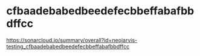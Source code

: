 # cfbaadebabedbeedefecbbeffabafbbdffcc
https://sonarcloud.io/summary/overall?id=neojarvis-testing_cfbaadebabedbeedefecbbeffabafbbdffcc
